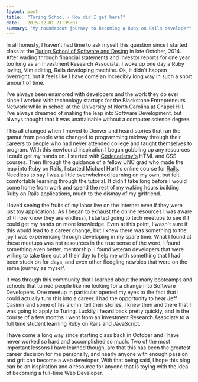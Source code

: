 ```yaml
---
layout: post
title:  "Turing School - How did I get here?"
date:   2015-02-01 21:35:07
summary: "My roundabout journey to becoming a Ruby on Rails developer"
---
```

In all honesty, I haven't had time to ask myself this question since I started class
at the [Turing School of Software and Design](http://www.turing.io) in late
October, 2014. After wading through financial statements and investor reports
for one year too long as an Investment Research Associate, I woke up one day a Ruby loving, Vim
editing, Rails developing machine. Ok, it didn't happen overnight, but it feels
like I have come an incredibly long way in such a short amount of time.

I've always been enamored with developers and the work they do ever since I worked with
technology startups for the Blackstone Entrepreneurs Network while in school at
the University of North Carolina at Chapel Hill.
I've always dreamed of making the leap into Software Development, but always
thought that it was unattainable without a computer science degree.

This all changed when I moved to Denver and heard stories that ran the gamut
from people who changed to programming midway through their careers to people
who had never attended college and taught themselves to program. With this
newfound inspiration I began gobbling up any resources I could get my hands on.
I started with [Codecademy's](http://www.codecademy.com) HTML and CSS courses. Then through the guidance of a
fellow UNC grad who made the leap into Ruby on Rails, I started Michael Hartl's
online course for [Rails](https://www.railstutorial.org/). Needless to say I was a little overwhelmed learning on
my own, but felt comfortable learning through the tutorial. It didn't take
long before I would come home from work and spend the rest of my waking hours
building Ruby on Rails applications, much to the dismay of my girlfriend.

I loved seeing the fruits of my labor live on the internet even if they were just toy
applications. As I began to exhaust the online resources I was aware of (I now
know they are endless), I started going to tech meetups to see if I could get my
hands on more knowledge. Even at this point, I wasn't sure if this would lead to
a career change, but I knew there was something to the joy I was experiencing
through developing in my spare time. What I found at these meetups was not
resources in the true sense of the word, I found something even better, mentorship. I found veteran developers that were willing
to take time out of their day to help me with something that I had been stuck on
for days, and even other fledgling newbies that were on the same journey as
myself.

It was through this community that I learned about the many bootcamps and
schools that turned people like me looking for a change into Software
Developers. One meetup in particular opened my eyes to the fact that I could
actually turn this into a career. I had the opportunity to hear Jeff Casimir and some of his alumni
tell their stories. I knew then and there that I was going to apply to Turing.
Luckily I heard back pretty quickly, and in the course of a few months I went
from an Investment Research Associate to a full time student learning Ruby on
Rails and JavaScript.

I have come a long way since starting class back in October and I have never
worked so hard and accomplished so much. Two of the most important lessons I
have learned though, are that this has been the greatest career decision for me personally, and
nearly anyone with enough passion and grit can become a web developer. With that being said, I hope this blog can
be an inspiration and a resource for anyone that is toying with the idea of becoming a
full-time Web Developer.
